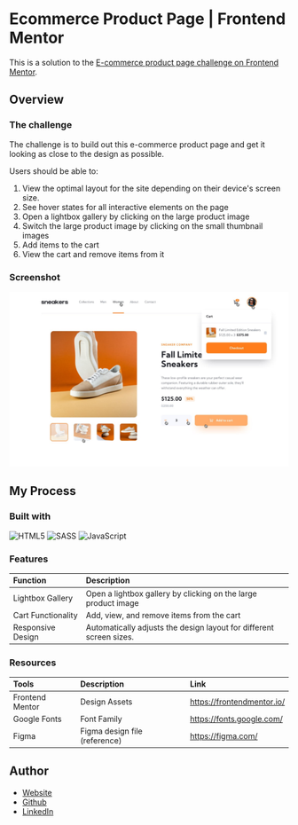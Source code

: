 # Ecommerce Product Page | Frontend Mentor

This is a solution to the [E-commerce product page challenge on Frontend Mentor](https://www.frontendmentor.io/challenges/ecommerce-product-page-UPsZ9MJp6).

## Overview

### The challenge

The challenge is to build out this e-commerce product page and get it looking as close to the design as possible.

Users should be able to:

1. View the optimal layout for the site depending on their device's screen size.
2. See hover states for all interactive elements on the page
3. Open a lightbox gallery by clicking on the large product image
4. Switch the large product image by clicking on the small thumbnail images
5. Add items to the cart
6. View the cart and remove items from it

### Screenshot

![](./design/active-states-basket-filled.jpg)

## My Process

### Built with

![HTML5](https://img.shields.io/badge/html5-%23E34F26.svg?style=for-the-badge&logo=html5&logoColor=white) ![SASS](https://img.shields.io/badge/SASS-hotpink.svg?style=for-the-badge&logo=SASS&logoColor=white) ![JavaScript](https://img.shields.io/badge/javascript-%23323330.svg?style=for-the-badge&logo=javascript&logoColor=%23F7DF1E)

### Features

| Function           | Description                                                         |
| :----------------- | :------------------------------------------------------------------ |
| Lightbox Gallery   | Open a lightbox gallery by clicking on the large product image      |
| Cart Functionality | Add, view, and remove items from the cart                           |
| Responsive Design  | Automatically adjusts the design layout for different screen sizes. |

### Resources

| Tools           | Description                   | Link                       |
| :-------------- | :---------------------------- | :------------------------- |
| Frontend Mentor | Design Assets                 | https://frontendmentor.io/ |
| Google Fonts    | Font Family                   | https://fonts.google.com/  |
| Figma           | Figma design file (reference) | https://figma.com/         |

## Author

- [Website](https://engrjvramos.github.io)
- [Github](https://github.com/engrjvramos)
- [LinkedIn](https://www.linkedin.com/in/jose-roberto-ramos-7702b1131/)

